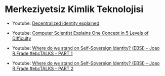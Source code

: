 # Merkeziyetsiz Kimlik Teknolojisi

- Youtube: [Decentralized identity explained](https://www.youtube.com/watch?v=Ew-_F-OtDFI)

- Youtube: [Computer Scientist Explains One Concept in 5 Levels of Difficulty](https://www.youtube.com/watch?v=fOGdb1CTu5c)

- Youtube: [Where do we stand on Self-Sovereign Identity? (EBSI) - Joao R.Frade #ebcTALKS - PART 1](https://www.youtube.com/watch?v=L156YjEyOdo)

- Youtube: [Where do we stand on Self-Sovereign Identity? (EBSI) - Joao R.Frade #ebcTALKS - PART 2](https://www.youtube.com/watch?v=wACSjJSmz3g)

